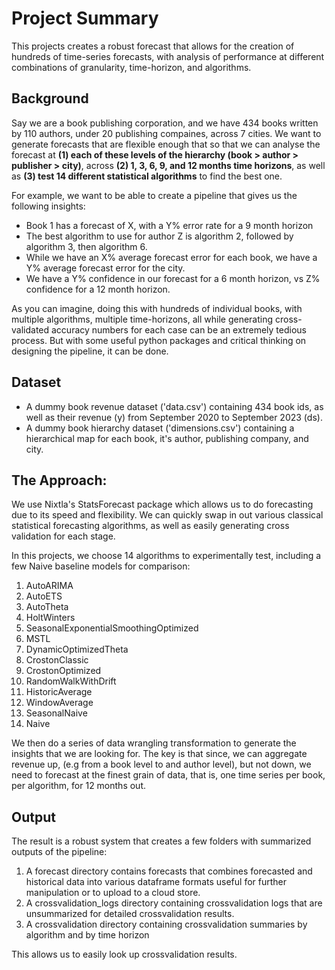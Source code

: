 # Project Summary


This projects creates a robust forecast that allows for the creation of hundreds of time-series forecasts, with analysis of performance at different combinations of granularity, time-horizon, and algorithms. 

## Background
Say we are a book publishing corporation, and we have 434 books written by 110 authors, under 20 publishing compaines, across 7 cities. We want to generate forecasts that are flexible enough that so that we can analyse the forecast at **(1) each of these levels of the hierarchy (book > author > publisher > city)**, across **(2) 1, 3, 6, 9, and 12 months time horizons**, as well as **(3) test 14 different statistical algorithms** to find the best one. 

For example, we want to be able to create a pipeline that gives us the following insights:
- Book 1 has a forecast of X, with a Y% error rate for a 9 month horizon
- The best algorithm to use for author Z is algorithm 2, followed by algorithm 3, then algorithm 6.
- While we have an X% average forecast error for each book, we have a Y% average forecast error for the city.
- We have a Y% confidence in our forecast for a 6 month horizon, vs Z% confidence for a 12 month horizon.

As you can imagine, doing this with hundreds of individual books, with multiple algorithms, multiple time-horizons, all while generating cross-validated accuracy numbers for each case can be an extremely tedious process. But with some useful python packages and critical thinking on designing the pipeline, it can be done.

## Dataset
- A dummy book revenue dataset ('data.csv') containing 434 book ids, as well as their revenue (y) from September 2020 to September 2023 (ds). 
- A dummy book hierarchy dataset ('dimensions.csv') containing a hierarchical map for each book, it's author, publishing company, and city.


## The Approach:
We use Nixtla's StatsForecast package which allows us to do forecasting due to its speed and flexibility. We can quickly swap in out various classical statistical forecasting algorithms, as well as easily generating cross validation for each stage. 

In this projects, we choose 14 algorithms to experimentally test, including a few Naive baseline models for comparison:

1. AutoARIMA
2. AutoETS
3. AutoTheta
4. HoltWinters
5. SeasonalExponentialSmoothingOptimized
6. MSTL
7. DynamicOptimizedTheta
8. CrostonClassic
9. CrostonOptimized
10. RandomWalkWithDrift
11. HistoricAverage
12. WindowAverage
13. SeasonalNaive
14. Naive

We then do a series of data wrangling transformation to generate the insights that we are looking for. The key is that since, we can aggregate revenue up, (e.g from a book level to and author level), but not down, we need to forecast at the finest grain of data, that is, one time series per book, per algorithm, for 12 months out.

## Output
The result is a robust system that creates a few folders with summarized outputs of the pipeline:

 1. A forecast directory contains forecasts that combines forecasted and historical data into various dataframe formats useful for further manipulation or to upload to a cloud store.
 2. A crossvalidation_logs directory containing crossvalidation logs that are unsummarized for detailed crossvalidation results.
 3. A crossvalidation directory containing crossvalidation summaries by algorithm and by time horizon
 
This allows us to easily look up crossvalidation results.
